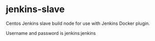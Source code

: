 # jenkins-slave
Centos Jenkins slave build node for use with Jenkins Docker plugin.

Username and password is jenkins:jenkins

